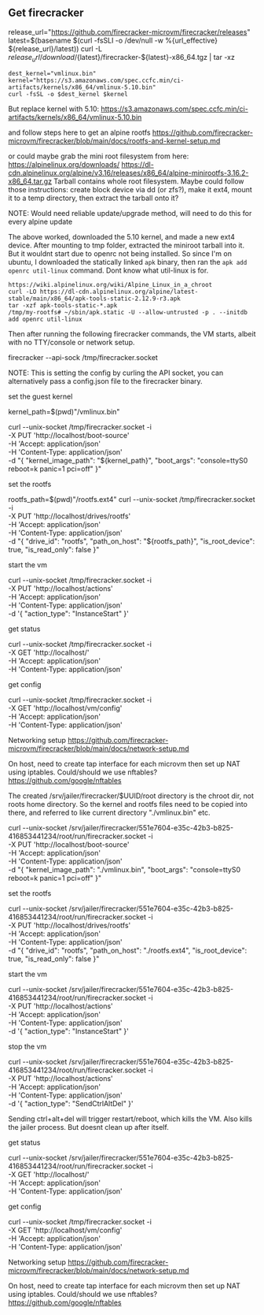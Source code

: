 ## Get firecracker
release_url="https://github.com/firecracker-microvm/firecracker/releases"
latest=$(basename $(curl -fsSLI -o /dev/null -w  %{url_effective} ${release_url}/latest))
curl -L ${release_url}/download/${latest}/firecracker-${latest}-x86_64.tgz | tar -xz





```
dest_kernel="vmlinux.bin"
kernel="https://s3.amazonaws.com/spec.ccfc.min/ci-artifacts/kernels/x86_64/vmlinux-5.10.bin"
curl -fsSL -o $dest_kernel $kernel
```

But replace kernel with 5.10:
https://s3.amazonaws.com/spec.ccfc.min/ci-artifacts/kernels/x86_64/vmlinux-5.10.bin

and follow steps here to get an alpine rootfs
https://github.com/firecracker-microvm/firecracker/blob/main/docs/rootfs-and-kernel-setup.md

or could maybe grab the mini root filesystem from here: https://alpinelinux.org/downloads/
https://dl-cdn.alpinelinux.org/alpine/v3.16/releases/x86_64/alpine-minirootfs-3.16.2-x86_64.tar.gz
Tarball contains whole root filesystem. Maybe could follow those instructions: create block device via dd (or zfs?), make it ext4, mount it to a temp directory, then extract the tarball onto it?

NOTE: Would need reliable update/upgrade method, will need to do this for every alpine update


The above worked, downloaded the 5.10 kernel, and made a new ext4 device. After mounting to tmp folder, extracted the miniroot tarball into it. But it wouldnt start due to openrc not being installed. So since I'm on ubuntu, I downloaded the statically linked `apk` binary, then ran the `apk add openrc util-linux` command. Dont know what util-linux is for.

```
https://wiki.alpinelinux.org/wiki/Alpine_Linux_in_a_chroot
curl -LO https://dl-cdn.alpinelinux.org/alpine/latest-stable/main/x86_64/apk-tools-static-2.12.9-r3.apk
tar -xzf apk-tools-static-*.apk
/tmp/my-rootfs# ~/sbin/apk.static -U --allow-untrusted -p . --initdb add openrc util-linux
```

Then after running the following firecracker commands, the VM starts, albeit with no TTY/console or network setup.

firecracker --api-sock /tmp/firecracker.socket

NOTE: This is setting the config by curling the API socket, you can alternatively pass a config.json file to the firecracker binary.

set the guest kernel

kernel_path=$(pwd)"/vmlinux.bin"

curl --unix-socket /tmp/firecracker.socket -i \
  -X PUT 'http://localhost/boot-source'   \
  -H 'Accept: application/json'           \
  -H 'Content-Type: application/json'     \
  -d "{
        \"kernel_image_path\": \"${kernel_path}\",
        \"boot_args\": \"console=ttyS0 reboot=k panic=1 pci=off\"
   }"

set the rootfs

rootfs_path=$(pwd)"/rootfs.ext4"
curl --unix-socket /tmp/firecracker.socket -i \
  -X PUT 'http://localhost/drives/rootfs' \
  -H 'Accept: application/json'           \
  -H 'Content-Type: application/json'     \
  -d "{
        \"drive_id\": \"rootfs\",
        \"path_on_host\": \"${rootfs_path}\",
        \"is_root_device\": true,
        \"is_read_only\": false
   }"

start the vm

curl --unix-socket /tmp/firecracker.socket -i \
  -X PUT 'http://localhost/actions'       \
  -H  'Accept: application/json'          \
  -H  'Content-Type: application/json'    \
  -d '{
      "action_type": "InstanceStart"
   }'

get status

curl --unix-socket /tmp/firecracker.socket -i \
  -X GET 'http://localhost/'       \
  -H  'Accept: application/json'          \
  -H  'Content-Type: application/json'    

get config

curl --unix-socket /tmp/firecracker.socket -i \
  -X GET 'http://localhost/vm/config' \
  -H  'Accept: application/json' \
  -H  'Content-Type: application/json'


Networking setup
https://github.com/firecracker-microvm/firecracker/blob/main/docs/network-setup.md

On host, need to create tap interface for each microvm then set up NAT using iptables. Could/should we use nftables?
https://github.com/google/nftables








The created /srv/jailer/firecracker/$UUID/root directory is the chroot dir, not roots home directory. So the kernel and rootfs files need to be copied into there, and referred to like current directory "./vmlinux.bin" etc.

curl --unix-socket /srv/jailer/firecracker/551e7604-e35c-42b3-b825-416853441234/root/run/firecracker.socket -i \
  -X PUT 'http://localhost/boot-source'   \
  -H 'Accept: application/json'           \
  -H 'Content-Type: application/json'     \
  -d "{
        \"kernel_image_path\": \"./vmlinux.bin\",
        \"boot_args\": \"console=ttyS0 reboot=k panic=1 pci=off\"
   }"

set the rootfs

curl --unix-socket /srv/jailer/firecracker/551e7604-e35c-42b3-b825-416853441234/root/run/firecracker.socket -i \
  -X PUT 'http://localhost/drives/rootfs' \
  -H 'Accept: application/json'           \
  -H 'Content-Type: application/json'     \
  -d "{
        \"drive_id\": \"rootfs\",
        \"path_on_host\": \"./rootfs.ext4\",
        \"is_root_device\": true,
        \"is_read_only\": false
   }"

start the vm

curl --unix-socket /srv/jailer/firecracker/551e7604-e35c-42b3-b825-416853441234/root/run/firecracker.socket -i \
  -X PUT 'http://localhost/actions'       \
  -H  'Accept: application/json'          \
  -H  'Content-Type: application/json'    \
  -d '{
      "action_type": "InstanceStart"
   }'

stop the vm

curl --unix-socket /srv/jailer/firecracker/551e7604-e35c-42b3-b825-416853441234/root/run/firecracker.socket -i \
  -X PUT 'http://localhost/actions'       \
  -H  'Accept: application/json'          \
  -H  'Content-Type: application/json'    \
  -d '{
      "action_type": "SendCtrlAltDel"
   }'

Sending ctrl+alt+del will trigger restart/reboot, which kills the VM. Also kills the jailer process. But doesnt clean up after itself.

get status

curl --unix-socket /srv/jailer/firecracker/551e7604-e35c-42b3-b825-416853441234/root/run/firecracker.socket -i \
  -X GET 'http://localhost/'       \
  -H  'Accept: application/json'          \
  -H  'Content-Type: application/json'    

get config

curl --unix-socket /tmp/firecracker.socket -i \
  -X GET 'http://localhost/vm/config' \
  -H  'Accept: application/json' \
  -H  'Content-Type: application/json'


Networking setup
https://github.com/firecracker-microvm/firecracker/blob/main/docs/network-setup.md

On host, need to create tap interface for each microvm then set up NAT using iptables. Could/should we use nftables?
https://github.com/google/nftables

